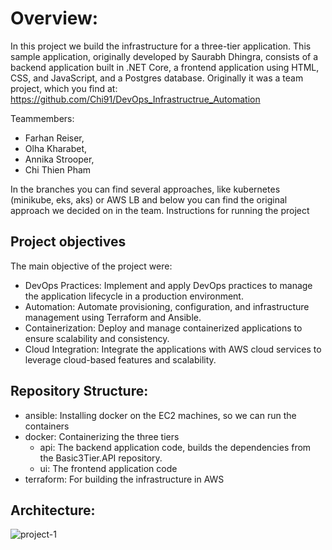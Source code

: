 # Overview:

In this project we build the infrastructure for a three-tier application. This sample application, originally developed by Saurabh Dhingra, consists of a backend application built in .NET Core, a frontend application using HTML, CSS, and JavaScript, and a Postgres database. Originally it was a team project, which you find at: https://github.com/Chi91/DevOps_Infrastructrue_Automation

Teammembers:
- Farhan Reiser,
- Olha Kharabet,
- Annika Strooper,
- Chi Thien Pham

In the branches you can find several approaches, like kubernetes (minikube, eks, aks) or AWS LB and below you can find the original approach we decided on in the team. Instructions for running the project

## Project objectives

The main objective of the project were: 
- DevOps Practices: Implement and apply DevOps practices to manage the application lifecycle in a production environment.
- Automation: Automate provisioning, configuration, and infrastructure management using Terraform and Ansible.
- Containerization: Deploy and manage containerized applications to ensure scalability and consistency.
- Cloud Integration: Integrate the applications with AWS cloud services to leverage cloud-based features and scalability.

## Repository Structure:
- ansible: Installing docker on the EC2 machines, so we can run the containers
- docker: Containerizing the three tiers
  - api: The backend application code, builds the dependencies from the Basic3Tier.API repository.
  - ui: The frontend application code
- terraform: For building the infrastructure in AWS

## Architecture: 

![project-1](https://github.com/Chi91/DevOps_Infrastructrue_Automation/assets/97454726/fd8335e7-0375-428c-99e0-fdb0c2d5626d)








